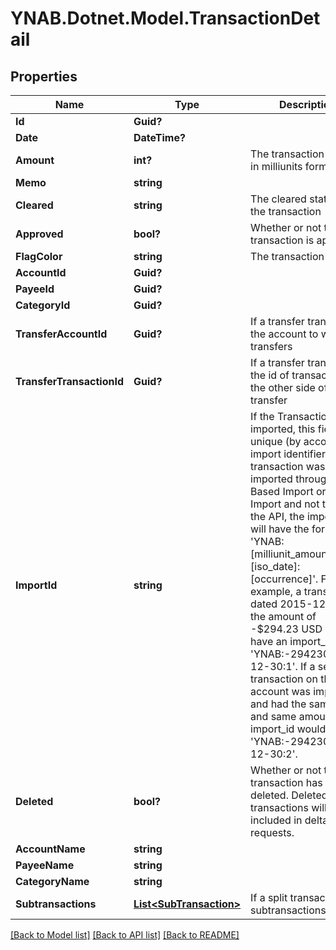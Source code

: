 # YNAB.Dotnet.Model.TransactionDetail
## Properties

Name | Type | Description | Notes
------------ | ------------- | ------------- | -------------
**Id** | **Guid?** |  | 
**Date** | **DateTime?** |  | 
**Amount** | **int?** | The transaction amount in milliunits format | 
**Memo** | **string** |  | 
**Cleared** | **string** | The cleared status of the transaction | 
**Approved** | **bool?** | Whether or not the transaction is approved | 
**FlagColor** | **string** | The transaction flag | 
**AccountId** | **Guid?** |  | 
**PayeeId** | **Guid?** |  | 
**CategoryId** | **Guid?** |  | 
**TransferAccountId** | **Guid?** | If a transfer transaction, the account to which it transfers | 
**TransferTransactionId** | **Guid?** | If a transfer transaction, the id of transaction on the other side of the transfer | 
**ImportId** | **string** | If the Transaction was imported, this field is a unique (by account) import identifier.  If this transaction was imported through File Based Import or Direct Import and not through the API, the import_id will have the format: &#39;YNAB:[milliunit_amount]:[iso_date]:[occurrence]&#39;.  For example, a transaction dated 2015-12-30 in the amount of -$294.23 USD would have an import_id of &#39;YNAB:-294230:2015-12-30:1&#39;.  If a second transaction on the same account was imported and had the same date and same amount, its import_id would be &#39;YNAB:-294230:2015-12-30:2&#39;. | 
**Deleted** | **bool?** | Whether or not the transaction has been deleted.  Deleted transactions will only be included in delta requests. | 
**AccountName** | **string** |  | 
**PayeeName** | **string** |  | 
**CategoryName** | **string** |  | 
**Subtransactions** | [**List&lt;SubTransaction&gt;**](SubTransaction.md) | If a split transaction, the subtransactions. | 

[[Back to Model list]](../README.md#documentation-for-models) [[Back to API list]](../README.md#documentation-for-api-endpoints) [[Back to README]](../README.md)

